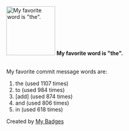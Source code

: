 <img src="https://my-badges.github.io/my-badges/favorite-word.png" alt="My favorite word is &quot;the&quot;." title="My favorite word is &quot;the&quot;." width="128">
<strong>My favorite word is &quot;the&quot;.</strong>
<br><br>

My favorite commit message words are:

1. the (used 1107 times)
2. to (used 984 times)
3. [add] (used 874 times)
4. and (used 806 times)
5. in (used 618 times)


Created by <a href="https://github.com/my-badges/my-badges">My Badges</a>
